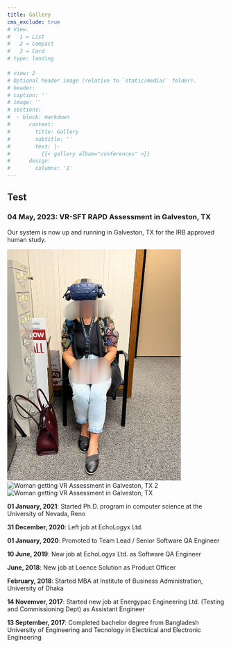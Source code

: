 ```yaml
---
title: Gallery
cms_exclude: true
# View.
#   1 = List
#   2 = Compact
#   3 = Card
# type: landing

# view: 2
# Optional header image (relative to `static/media/` folder).
# header: 
# caption: ''
# image: ''
# sections:
#  - block: markdown
#      content:
#        title: Gallery
#        subtitle: ''
#        text: |-
#          {{< gallery album="conferences" >}}
#      design:
#        columns: '1'
---
```


## Test

### 04 May, 2023: VR-SFT RAPD Assessment in Galveston, TX

Our system is now up and running in Galveston, TX for the IRB approved human study.

<img src="./conferences/IMG_8820.JPG" alt="Woman getting VR Assessment in Galveston, TX 1" width="400"/>


<img src="./conferences/IMG_7186.HEIC" alt="Woman getting VR Assessment in Galveston, TX 2" width="400"/>

<img src="./conferences/IMG_8538.HEIC" alt="Woman getting VR Assessment in Galveston, TX" width="400"/>

__01 January, 2021__: Started Ph.D. program in computer science at the University of Nevada, Reno

__31 December, 2020__: Left job at EchoLogyx Ltd.

__01 January, 2020__: Promoted to Team Lead / Senior Software QA Engineer 

__10 June, 2019__: New job at EchoLogyx Ltd. as Software QA Engineer

__June, 2018__: New job at Loence Solution as Product Officer

__February, 2018__: Started MBA at Institute of Business Administration, University of Dhaka

__14 Novemver, 2017__: Started new job at Energypac Engineering Ltd. (Testing and Commissioning Dept) as Assistant Engineer 

__13 September, 2017__: Completed bachelor degree from Bangladesh University of Engineering and Tecnology in Electrical and Electronic Engineering

